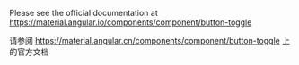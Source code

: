 Please see the official documentation at <https://material.angular.io/components/component/button-toggle>

请参阅 <https://material.angular.cn/components/component/button-toggle> 上的官方文档
